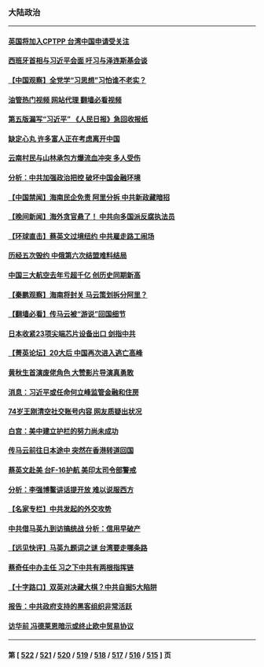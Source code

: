 ### 大陆政治
---
#### [英国将加入CPTPP 台湾中国申请受关注](../../pages/ncid277/n13962671.md?04010445) 
#### [西班牙首相与习近平会面 吁习与泽连斯基会谈](../../pages/ncid277/n13962758.md?04010445) 
#### [【中国观察】全党学“习思想”习怕谁不老实？](../../pages/ncid277/n13962733.md?04010445) 
#### [油管热门视频 网站代理 翻墙必看视频](http://138.2.39.72:81/youtube.html?epic-marker?04010445)
#### [第五版漏写“习近平” 《人民日报》急回收报纸](../../pages/ncid277/n13962463.md?04010445) 
#### [缺定心丸 许多富人正在考虑离开中国](../../pages/ncid277/n13962259.md?04010445) 
#### [云南村民与山林承包方爆流血冲突 多人受伤](../../pages/ncid277/n13962489.md?04010445) 
#### [分析：中共加强政治把控 破坏中国金融环境](../../pages/ncid277/n13962430.md?04010445) 
#### [【中国禁闻】海南民企免责 阿里分拆 中共新政藏暗招](../../pages/ncid277/n13962071.md?04010445) 
#### [【晚间新闻】海外贪官悬了！ 中共向多国派反腐执法员](../../pages/ncid277/n13962444.md?04010445) 
#### [【环球直击】蔡英文过境纽约 中共雇走路工闹场](../../pages/ncid277/n13962041.md?04010445) 
#### [历经五次毁约 中俄第六次结盟难料结局](../../pages/ncid277/n13962374.md?04010445) 
#### [中国三大航空去年亏超千亿 创历史同期新高](../../pages/ncid277/n13962269.md?04010445) 
#### [【秦鹏观察】海南将封关 马云策划拆分阿里？](../../pages/ncid277/n13962126.md?04010445) 
#### [【翻墙必看】传马云被“游说”回国细节](../../pages/ncid277/n13962166.md?04010445) 
#### [日本收紧23项尖端芯片设备出口 剑指中共](../../pages/ncid277/n13962197.md?04010445) 
#### [【菁英论坛】20大后 中国再次进入逃亡高峰](../../pages/ncid277/n13961968.md?04010445) 
#### [黄秋生首演废佬角色 大赞影片导演真勇敢](../../pages/ncid277/n13962128.md?04010445) 
#### [消息：习近平或任命何立峰监管金融和住房](../../pages/ncid277/n13962097.md?04010445) 
#### [74岁王刚清空社交账号内容 网友质疑出状况](../../pages/ncid277/n13962030.md?04010445) 
#### [白宫：美中建立护栏的努力尚未成功](../../pages/ncid277/n13962081.md?04010445) 
#### [传马云前往日本途中 突然在香港转道回国](../../pages/ncid277/n13962026.md?04010445) 
#### [蔡英文赴美 台F-16护航 美印太司令部警戒](../../pages/ncid277/n13961984.md?04010445) 
#### [分析：李强博鳌讲话提开放 难以说服西方](../../pages/ncid277/n13961994.md?04010445) 
#### [【名家专栏】中共发起的外交攻势](../../pages/ncid277/n13961842.md?04010445) 
#### [中共借马英九到访搞统战 分析：信用早破产](../../pages/ncid277/n13961818.md?04010445) 
#### [【远见快评】马英九题词之谜 台湾要走哪条路](../../pages/ncid277/n13961961.md?04010445) 
#### [蔡奇任中办主任 习之下中共有两根指挥链](../../pages/ncid277/n13961952.md?04010445) 
#### [【十字路口】双英对决藏大棋？中共自掘5大陷阱](../../pages/ncid277/n13961331.md?04010445) 
#### [报告：中共政府支持的黑客组织非常活跃](../../pages/ncid277/n13961910.md?04010445) 
#### [访华前 冯德莱恩暗示或终止欧中贸易协议](../../pages/ncid277/n13961894.md?04010445) 

---
#### 第 [ [522](./522.md?04010445) / [521](./521.md?04010445) / [520](./520.md?04010445) / [519](./519.md?04010445) / [518](./518.md?04010445) / [517](./517.md?04010445) / [516](./516.md?04010445) / [515](./515.md?04010445) ] 页
